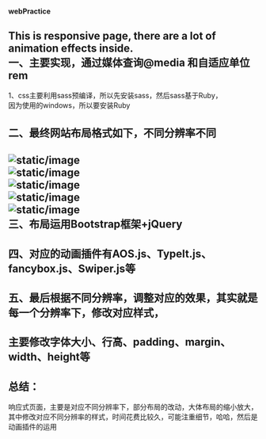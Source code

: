 #### webPractice
This is responsive page, there are a lot of animation effects inside.<br>
一、主要实现，通过媒体查询@media 和自适应单位rem
---
1、css主要利用sass预编译，所以先安装sass，然后sass基于Ruby，<br>
因为使用的windows，所以要安装Ruby

二、最终网站布局格式如下，不同分辨率不同
---
![static/image](https://github.com/HilaryHA/webPractice/blob/master/static/image/wp_1.png)<br>
![static/image](https://github.com/HilaryHA/webPractice/blob/master/static/image/wp_2.png)<br>
![static/image](https://github.com/HilaryHA/webPractice/blob/master/static/image/wp_3.png)<br>
![static/image](https://github.com/HilaryHA/webPractice/blob/master/static/image/wp_4.png)<br>
![static/image](https://github.com/HilaryHA/webPractice/blob/master/static/image/wp_5.png)<br>
三、布局运用Bootstrap框架+jQuery
---
四、对应的动画插件有AOS.js、TypeIt.js、fancybox.js、Swiper.js等
---
五、最后根据不同分辨率，调整对应的效果，其实就是每一个分辨率下，修改对应样式，<br>
---
主要修改字体大小、行高、padding、margin、width、height等
---
总结：
---
响应式页面，主要是对应不同分辨率下，部分布局的改动，大体布局的缩小放大，<br>
其中修改对应不同分辨率的样式，时间花费比较久，可能注重细节，哈哈，然后是动画插件的运用
